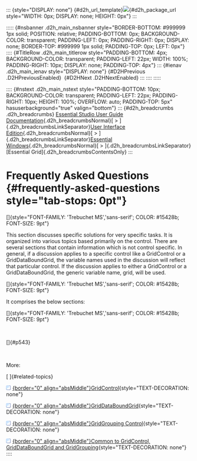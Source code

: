 ::: {style="DISPLAY: none"}
[](ms-xhelp:///?Id=d2h_url_template){#d2h_url_template}![](!package_url!){#d2h_package_url style="WIDTH: 0px; DISPLAY: none; HEIGHT: 0px"}
:::

::::: {#nsbanner .d2h_main_nsbanner style="BORDER-BOTTOM: #999999 1px solid; POSITION: relative; PADDING-BOTTOM: 0px; BACKGROUND-COLOR: transparent; PADDING-LEFT: 0px; PADDING-RIGHT: 0px; DISPLAY: none; BORDER-TOP: #999999 1px solid; PADDING-TOP: 0px; LEFT: 0px"}
:::: {#TitleRow .d2h_main_titlerow style="PADDING-BOTTOM: 4px; BACKGROUND-COLOR: transparent; PADDING-LEFT: 22px; WIDTH: 100%; PADDING-RIGHT: 10px; DISPLAY: none; PADDING-TOP: 4px"}
::: {#ienav .d2h_main_ienav style="DISPLAY: none"}
[](ms-xhelp:///?Id=3f598027-a791-4bbb-b105-cd792cf7c731){#D2HPrevious .D2HPreviousEnabled}  [](ms-xhelp:///?Id=89bf6d1f-a0f2-4d1f-add6-545cce1c52f0){#D2HNext .D2HNextEnabled}
:::
::::
:::::

:::: {#nstext .d2h_main_nstext style="PADDING-BOTTOM: 10px; BACKGROUND-COLOR: transparent; PADDING-LEFT: 22px; PADDING-RIGHT: 10px; HEIGHT: 100%; OVERFLOW: auto; PADDING-TOP: 5px" hasuserbackground="true" valign="bottom"}
::: {#d2h_breadcrumbs .d2h_breadcrumbs}
[Essential Studio User Guide Documentation](ms-xhelp:///?Id=12457748-09e3-4d74-a240-8e049cedf030){.d2h_breadcrumbsNormal}[ \> ]{.d2h_breadcrumbsLinkSeparator}[User Interface Edition](ms-xhelp:///?Id=c29296b7-531c-413b-a0ec-488ca1f7f669){.d2h_breadcrumbsNormal}[ \> ]{.d2h_breadcrumbsLinkSeparator}[Essential Windows](ms-xhelp:///?Id=e60759d8-47a4-4570-9d7a-16a68d63f2ea){.d2h_breadcrumbsNormal}[ \> ]{.d2h_breadcrumbsLinkSeparator}[Essential Grid]{.d2h_breadcrumbsContentsOnly}
:::

# Frequently Asked Questions {#frequently-asked-questions style="tab-stops: 0pt"}

[]{style="FONT-FAMILY: 'Trebuchet MS','sans-serif'; COLOR: #15428b; FONT-SIZE: 9pt"} 

This section discusses specific solutions for very specific tasks. It is organized into various topics based primarily on the control. There are several sections that contain information which is not control specific. In general, if a discussion applies to a specific control like a GridControl or a GridDataBoundGrid, the variable names used in the discussion will reflect that particular control. If the discussion applies to either a GridControl or a GridDataBoundGrid, the generic variable name, grid, will be used.

[]{style="FONT-FAMILY: 'Trebuchet MS','sans-serif'; COLOR: #15428b; FONT-SIZE: 9pt"} 

It comprises the below sections:

[]{style="FONT-FAMILY: 'Trebuchet MS','sans-serif'; COLOR: #15428b; FONT-SIZE: 9pt"} 

 

[]{#p543} 

 

More:

[ ]{#related-topics}

[![](button.gif){border="0" align="absMiddle"}GridControl](ms-xhelp:///?Id=89bf6d1f-a0f2-4d1f-add6-545cce1c52f0){style="TEXT-DECORATION: none"}

[![](button.gif){border="0" align="absMiddle"}GridDataBoundGrid](ms-xhelp:///?Id=30fe9928-71fa-4ef0-b646-e928f383ee64){style="TEXT-DECORATION: none"}

[![](button.gif){border="0" align="absMiddle"}GridGrouping Control](ms-xhelp:///?Id=3a16fd48-f6d3-4415-b0f4-11d2e7378d40){style="TEXT-DECORATION: none"}

[![](button.gif){border="0" align="absMiddle"}Common to GridControl, GridDataBoundGrid and GridGrouping](ms-xhelp:///?Id=d7132129-5014-47d6-9419-88a1e83d196a){style="TEXT-DECORATION: none"}
::::
